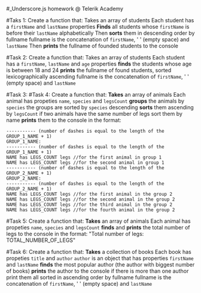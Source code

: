 #_Underscore.js homework @ Telerik Academy

#Taks 1:
 Create a function that:
 Takes an array of students
 Each student has a `firstName` and `lastName` properties
 **Finds** all students whose `firstName` is before their `lastName` alphabetically
 Then **sorts** them in descending order by fullname
 fullname is the concatenation of `firstName`, ' ' (empty space) and `lastName`
 Then **prints** the fullname of founded students to the console
 
#Task 2:
 Create a function that:
 Takes an array of students
 Each student has a `firstName`, `lastName` and `age` properties
 **finds** the students whose age is between 18 and 24
 **prints**  the fullname of found students, sorted lexicographically ascending
 fullname is the concatenation of `firstName`, ' ' (empty space) and `lastName`
  
#Task 3:
#Task 4:
 Create a function that:
 **Takes** an array of animals
 Each animal has propeties `name`, `species` and `legsCount`
 **groups** the animals by `species`
 the groups are sorted by `species` descending
 **sorts** them ascending by `legsCount`
 if two animals have the same number of legs sort them by name
 **prints** them to the console in the format:
 ```
 ----------- (number of dashes is equal to the length of the GROUP_1_NAME + 1)
 GROUP_1_NAME:
 ----------- (number of dashes is equal to the length of the GROUP_1_NAME + 1)
 NAME has LEGS_COUNT legs //for the first animal in group 1
 NAME has LEGS_COUNT legs //for the second animal in group 1
 ----------- (number of dashes is equal to the length of the GROUP_2_NAME + 1)
 GROUP_2_NAME:
 ----------- (number of dashes is equal to the length of the GROUP_2_NAME + 1)
 NAME has LEGS_COUNT legs //for the first animal in the group 2
 NAME has LEGS_COUNT legs //for the second animal in the group 2
 NAME has LEGS_COUNT legs //for the third animal in the group 2
 NAME has LEGS_COUNT legs //for the fourth animal in the group 2
 ```
 
#Task 5:
Create a function that:
**Takes** an array of animals
Each animal has propeties `name`, `species` and `legsCount`
**finds** and **prints** the total number of legs to the console in the format:
"Total number of legs: TOTAL_NUMBER_OF_LEGS"

#Task 6:
 Create a function that:
 **Takes** a collection of books
 Each book has propeties `title` and `author`
 `author` is an object that has properties `firstName` and `lastName`
 **finds** the most popular author (the author with biggest number of books)
 **prints** the author to the console
 if there is more than one author print them all sorted in ascending order by fullname
 fullname is the concatenation of `firstName`, ' ' (empty space) and `lastName`
